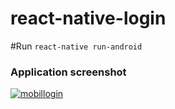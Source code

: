 # react-native-login

#Run
`react-native run-android`


### Application screenshot  ###
<a href="https://ibb.co/6wkBSyc"><img src="https://i.ibb.co/mT38KRr/mobillogin.png" alt="mobillogin" border="0"></a><br />
